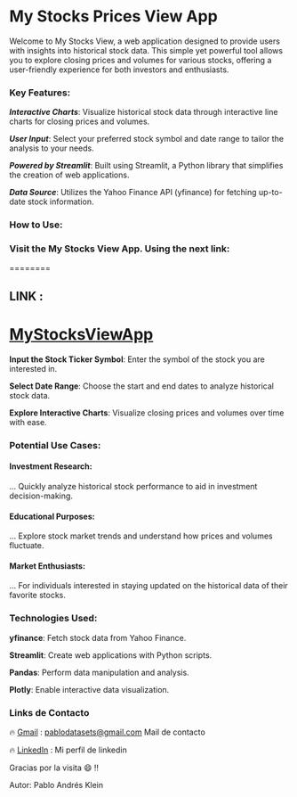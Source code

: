 # My Stocks Prices View App

Welcome to My Stocks View, a web application designed to provide users with insights into historical stock data. This simple yet powerful tool allows you to explore closing prices and volumes for various stocks, offering a user-friendly experience for both investors and enthusiasts.

### Key Features:

***Interactive Charts***:
Visualize historical stock data through interactive line charts for closing prices and volumes.

***User Input***: 
Select your preferred stock symbol and date range to tailor the analysis to your needs.

***Powered by Streamlit***:
Built using Streamlit, a Python library that simplifies the creation of web applications.

***Data Source***:
Utilizes the Yahoo Finance API (yfinance) for fetching up-to-date stock information.

### How to Use:
### Visit the My Stocks View App. Using the next link:
========
## LINK :
[MyStocksViewApp](https://mystocksview.streamlit.app/)
========
**Input the Stock Ticker Symbol**: 
Enter the symbol of the stock you are interested in.

**Select Date Range**: 
Choose the start and end dates to analyze historical stock data.

**Explore Interactive Charts**: 
Visualize closing prices and volumes over time with ease.


### Potential Use Cases:
#### Investment Research:
... Quickly analyze historical stock performance to aid in investment decision-making.
#### Educational Purposes:
... Explore stock market trends and understand how prices and volumes fluctuate.
####  Market Enthusiasts: 
... For individuals interested in staying updated on the historical data of their favorite stocks.
### Technologies Used:

**yfinance**: 
Fetch stock data from Yahoo Finance.

**Streamlit**: 
Create web applications with Python scripts.

**Pandas**:
Perform data manipulation and analysis.

**Plotly**:
Enable interactive data visualization.


### **Links de Contacto** 


:fire: [Gmail](pablodatasets@gmail.com) : pablodatasets@gmail.com Mail de contacto

:fire: [LinkedIn](https://www.linkedin.com/in/pablo-andres-klein-a669551b1/) : Mi perfil de linkedin

Gracias por la visita :smile: :bangbang:

Autor: Pablo Andrés Klein
